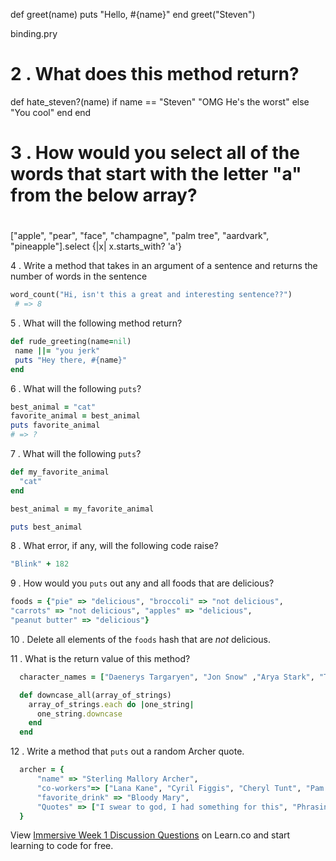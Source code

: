 <!-- # Week 1, Day 2 Morning Discussion Questions -->

def greet(name)
  puts "Hello, #{name}"
end
greet("Steven")

binding.pry



#
# 2 . What does this method return?

def hate_steven?(name)
  if name == "Steven"
    "OMG He's the worst"
  else
    "You cool"
  end
end


# 3 . How would you select all of the words that start with the letter "a" from the below array?
# #
["apple", "pear", "face", "champagne", "palm tree", "aardvark", "pineapple"].select {|x| x.starts_with? 'a'}



4 . Write a method that takes in an argument of a sentence and returns the
number of words in the sentence

```ruby
word_count("Hi, isn't this a great and interesting sentence??")
 # => 8
```

5 . What will the following method return?

```ruby
def rude_greeting(name=nil)
 name ||= "you jerk"
 puts "Hey there, #{name}"
end
```

6 . What will the following `puts`?

```ruby
best_animal = "cat"
favorite_animal = best_animal
puts favorite_animal
# => ?
```

7 . What will the following `puts`?

```ruby
def my_favorite_animal
  "cat"
end

best_animal = my_favorite_animal

puts best_animal
```

8 . What error, if any, will the following code raise?

```ruby
"Blink" + 182
```

9 . How would you `puts` out any and all foods that are delicious?

```ruby
foods = {"pie" => "delicious", "broccoli" => "not delicious",
"carrots" => "not delicious", "apples" => "delicious",
"peanut butter" => "delicious"}
```

10 . Delete all elements of the `foods` hash that are *not* delicious.

11 . What is the return value of this method?
```ruby
  character_names = ["Daenerys Targaryen", "Jon Snow" ,"Arya Stark", "Tyrion Lannister", "Sansa Stark", "Cersei Lannister", "Margaery Tyrell"]

  def downcase_all(array_of_strings)
    array_of_strings.each do |one_string|
      one_string.downcase
    end
  end
```

12 . Write a method that `puts` out a random Archer quote.
```ruby
  archer = {
      "name" => "Sterling Mallory Archer",
      "co-workers"=> ["Lana Kane", "Cyril Figgis", "Cheryl Tunt", "Pam Poovey", "Dr Krieger"],
      "favorite_drink" => "Bloody Mary",
      "Quotes" => ["I swear to god, I had something for this", "Phrasing", "Boop", "Danger Zone", "Read a book", "Do you not?", "Can't or won't?"]
  }
```

<p class='util--hide'>View <a href='https://learn.co/lessons/immersive-week-1-discussion-questions'>Immersive Week 1 Discussion Questions</a> on Learn.co and start learning to code for free.</p>
